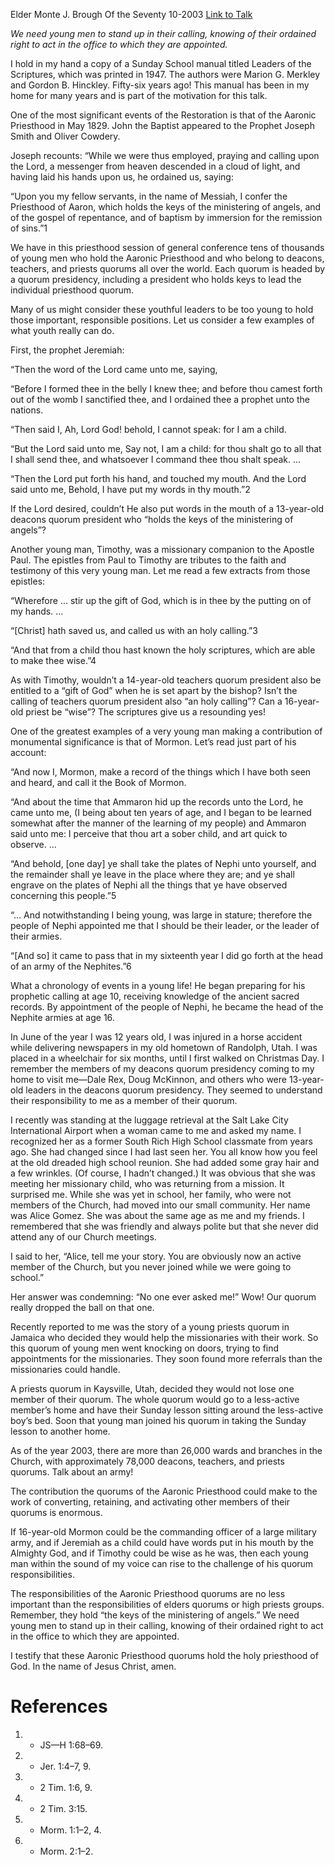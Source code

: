 Elder Monte J. Brough
Of the Seventy
10-2003
[Link to Talk](https://www.churchofjesuschrist.org/study/general-conference/2003/10/young-men-holders-of-keys?lang=eng)

_We need young men to stand up in their calling, knowing of their ordained right to act in the office to which they are appointed._

I hold in my hand a copy of a Sunday School manual titled Leaders of the Scriptures, which was printed in 1947. The authors were Marion G. Merkley and Gordon B. Hinckley. Fifty-six years ago! This manual has been in my home for many years and is part of the motivation for this talk.

One of the most significant events of the Restoration is that of the Aaronic Priesthood in May 1829. John the Baptist appeared to the Prophet Joseph Smith and Oliver Cowdery.

Joseph recounts: “While we were thus employed, praying and calling upon the Lord, a messenger from heaven descended in a cloud of light, and having laid his hands upon us, he ordained us, saying:

“Upon you my fellow servants, in the name of Messiah, I confer the Priesthood of Aaron, which holds the keys of the ministering of angels, and of the gospel of repentance, and of baptism by immersion for the remission of sins.”1

We have in this priesthood session of general conference tens of thousands of young men who hold the Aaronic Priesthood and who belong to deacons, teachers, and priests quorums all over the world. Each quorum is headed by a quorum presidency, including a president who holds keys to lead the individual priesthood quorum.

Many of us might consider these youthful leaders to be too young to hold those important, responsible positions. Let us consider a few examples of what youth really can do.

First, the prophet Jeremiah:

“Then the word of the Lord came unto me, saying,

“Before I formed thee in the belly I knew thee; and before thou camest forth out of the womb I sanctified thee, and I ordained thee a prophet unto the nations.

“Then said I, Ah, Lord God! behold, I cannot speak: for I am a child.

“But the Lord said unto me, Say not, I am a child: for thou shalt go to all that I shall send thee, and whatsoever I command thee thou shalt speak. …

“Then the Lord put forth his hand, and touched my mouth. And the Lord said unto me, Behold, I have put my words in thy mouth.”2

If the Lord desired, couldn’t He also put words in the mouth of a 13-year-old deacons quorum president who “holds the keys of the ministering of angels”?

Another young man, Timothy, was a missionary companion to the Apostle Paul. The epistles from Paul to Timothy are tributes to the faith and testimony of this very young man. Let me read a few extracts from those epistles:

“Wherefore … stir up the gift of God, which is in thee by the putting on of my hands. …

“[Christ] hath saved us, and called us with an holy calling.”3

“And that from a child thou hast known the holy scriptures, which are able to make thee wise.”4

As with Timothy, wouldn’t a 14-year-old teachers quorum president also be entitled to a “gift of God” when he is set apart by the bishop? Isn’t the calling of teachers quorum president also “an holy calling”? Can a 16-year-old priest be “wise”? The scriptures give us a resounding yes!

One of the greatest examples of a very young man making a contribution of monumental significance is that of Mormon. Let’s read just part of his account:

“And now I, Mormon, make a record of the things which I have both seen and heard, and call it the Book of Mormon.

“And about the time that Ammaron hid up the records unto the Lord, he came unto me, (I being about ten years of age, and I began to be learned somewhat after the manner of the learning of my people) and Ammaron said unto me: I perceive that thou art a sober child, and art quick to observe. …

“And behold, [one day] ye shall take the plates of Nephi unto yourself, and the remainder shall ye leave in the place where they are; and ye shall engrave on the plates of Nephi all the things that ye have observed concerning this people.”5

“… And notwithstanding I being young, was large in stature; therefore the people of Nephi appointed me that I should be their leader, or the leader of their armies.

“[And so] it came to pass that in my sixteenth year I did go forth at the head of an army of the Nephites.”6

What a chronology of events in a young life! He began preparing for his prophetic calling at age 10, receiving knowledge of the ancient sacred records. By appointment of the people of Nephi, he became the head of the Nephite armies at age 16.

In June of the year I was 12 years old, I was injured in a horse accident while delivering newspapers in my old hometown of Randolph, Utah. I was placed in a wheelchair for six months, until I first walked on Christmas Day. I remember the members of my deacons quorum presidency coming to my home to visit me—Dale Rex, Doug McKinnon, and others who were 13-year-old leaders in the deacons quorum presidency. They seemed to understand their responsibility to me as a member of their quorum.

I recently was standing at the luggage retrieval at the Salt Lake City International Airport when a woman came to me and asked my name. I recognized her as a former South Rich High School classmate from years ago. She had changed since I had last seen her. You all know how you feel at the old dreaded high school reunion. She had added some gray hair and a few wrinkles. (Of course, I hadn’t changed.) It was obvious that she was meeting her missionary child, who was returning from a mission. It surprised me. While she was yet in school, her family, who were not members of the Church, had moved into our small community. Her name was Alice Gomez. She was about the same age as me and my friends. I remembered that she was friendly and always polite but that she never did attend any of our Church meetings.

I said to her, “Alice, tell me your story. You are obviously now an active member of the Church, but you never joined while we were going to school.”

Her answer was condemning: “No one ever asked me!” Wow! Our quorum really dropped the ball on that one.

Recently reported to me was the story of a young priests quorum in Jamaica who decided they would help the missionaries with their work. So this quorum of young men went knocking on doors, trying to find appointments for the missionaries. They soon found more referrals than the missionaries could handle.

A priests quorum in Kaysville, Utah, decided they would not lose one member of their quorum. The whole quorum would go to a less-active member’s home and have their Sunday lesson sitting around the less-active boy’s bed. Soon that young man joined his quorum in taking the Sunday lesson to another home.

As of the year 2003, there are more than 26,000 wards and branches in the Church, with approximately 78,000 deacons, teachers, and priests quorums. Talk about an army!

The contribution the quorums of the Aaronic Priesthood could make to the work of converting, retaining, and activating other members of their quorums is enormous.

If 16-year-old Mormon could be the commanding officer of a large military army, and if Jeremiah as a child could have words put in his mouth by the Almighty God, and if Timothy could be wise as he was, then each young man within the sound of my voice can rise to the challenge of his quorum responsibilities.

The responsibilities of the Aaronic Priesthood quorums are no less important than the responsibilities of elders quorums or high priests groups. Remember, they hold “the keys of the ministering of angels.” We need young men to stand up in their calling, knowing of their ordained right to act in the office to which they are appointed.

I testify that these Aaronic Priesthood quorums hold the holy priesthood of God. In the name of Jesus Christ, amen.

# References
1. - JS—H 1:68–69.
2. - Jer. 1:4–7, 9.
3. - 2 Tim. 1:6, 9.
4. - 2 Tim. 3:15.
5. - Morm. 1:1–2, 4.
6. - Morm. 2:1–2.